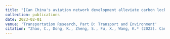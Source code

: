 ```yaml
---
title: "[Can China's aviation network development alleviate carbon lock-in](https://scholar.google.ca/citations?user=6N2hANkAAAAJ&hl=en)"
collection: publications
date: 2023-02-01
venue: 'Transportation Research, Part D: Transport and Environment'
citation: "Zhao, C., Dong, K., Zheng, S., Fu, X., Wang, K.* (2023). Can China's aviation network development alleviate carbon lock-in. Transportation Research Part D: Transport and Environment. Forthcoming."
---
```

